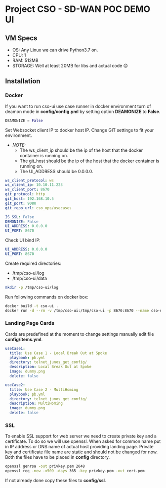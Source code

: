 # Project CSO - SD-WAN POC DEMO UI #

## VM Specs ##

- OS: Any Linux we can drive Python3.7 on.
- CPU: 1
- RAM: 512MB
- STORAGE: Well at least 20MB for libs and actual code 😊

## Installation ##

### Docker ###
If you want to run cso-ui use case runner in docker environment turn of deamon mode in __config/config.yml__ by setting option 
__DEAMONIZE__ to __False__.

```python
DEAMONIZE = False
``` 

Set Websocket client IP to docker host IP. Change GIT settings to fit your environment.    
 * *NOTE:*    
   * The ws_client_ip should be the ip of the host that the docker container is running on.  
   * The git_host should be the ip of the host that the docker container is running on.
   * The UI_ADDRESS should be 0.0.0.0.

```yaml
ws_client_protocol: ws
ws_client_ip: 10.10.11.223
ws_client_port: 8670
git_protocol: http
git_host: 192.168.10.5
git_port: 9080
git_repo_url: cso_ops/usecases

IS_SSL: False
DEMONIZE: False
UI_ADDRESS: 0.0.0.0
UI_PORT: 8670


```

Check UI bind IP:

```yaml
UI_ADDRESS: 0.0.0.0
UI_PORT: 8670
```

Create required directories:

- /tmp/cso-ui/log
- /tmp/cso-ui/data

```bash
mkdir -p /tmp/cso-ui/log
```

Run following commands on docker box:
```bash
docker build -t cso-ui .
docker run -d --rm -v /tmp/cso-ui:/tmp/cso-ui -p 8670:8670 --name cso-ui cso-ui
```

### Landing Page Cards ###

Cards are predefined at the moment to change settings manually edit file __config/items.yml__.

```yaml
useCase1:
  title: Use Case 1 - Local Break Out at Spoke
  playbook: pb.yml
  directory: telnet_junos_get_config/
  description: Local Break Out at Spoke
  image: dummy.png
  delete: false

useCase2:
  title: Use Case 2 - MultiHoming
  playbook: pb.yml
  directory: telnet_junos_get_config/
  description: MultiHoming
  image: dummy.png
  delete: false
```

### SSL ###
To enable SSL support for web server we need to create private key and a certificate. To do so we will use openssl.
When asked for common name put in IP address or DNS name of actual host providing landing page.
Private key and certificate file name are static and should not be changed for now. Both the files have to be placed in
__config__ directory.

```bash
openssl genrsa -out privkey.pem 2048
openssl req -new -x509 -days 365 -key privkey.pem -out cert.pem
```

If not already done copy these files to __config/ssl__.